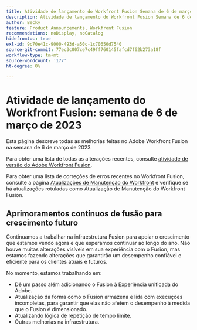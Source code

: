 ```yaml
---
title: Atividade de lançamento do Workfront Fusion Semana de 6 de março de 2023
description: Atividade de lançamento do Workfront Fusion Semana de 6 de março de 2023
author: Becky
feature: Product Announcements, Workfront Fusion
recommendations: noDisplay, noCatalog
hidefromtoc: true
exl-id: 9c70e41c-9000-493d-a50c-1c70650d7540
source-git-commit: 77ec3c007ce7c49ff760145fafcd7f62b273a18f
workflow-type: tm+mt
source-wordcount: '177'
ht-degree: 0%

---
```


# Atividade de lançamento do Workfront Fusion: semana de 6 de março de 2023

Esta página descreve todas as melhorias feitas no Adobe Workfront Fusion na semana de 6 de março de 2023

Para obter uma lista de todas as alterações recentes, consulte [atividade de versão do Adobe Workfront Fusion](/help/workfront-fusion/fusion-product-releases/fusion-release-activity.md).

Para obter uma lista de correções de erros recentes no Workfront Fusion, consulte a página [Atualizações de Manutenção do Workfront](https://experienceleague.adobe.com/docs/workfront-known-issues/releases/current-updates.html?lang=pt-BR) e verifique se há atualizações rotuladas como Atualização de Manutenção do Workfront Fusion.

## Aprimoramentos contínuos de fusão para crescimento futuro

Continuamos a trabalhar na infraestrutura Fusion para apoiar o crescimento que estamos vendo agora e que esperamos continuar ao longo do ano. Não houve muitas alterações visíveis em sua experiência com o Fusion, mas estamos fazendo alterações que garantirão um desempenho confiável e eficiente para os clientes atuais e futuros.

No momento, estamos trabalhando em:

* Dê um passo além adicionando o Fusion à Experiência unificada do Adobe.
* Atualização da forma como o Fusion armazena e lida com execuções incompletas, para garantir que elas não afetem o desempenho à medida que o Fusion é dimensionado.
* Atualizando lógica de repetição de tempo limite.
* Outras melhorias na infraestrutura.
